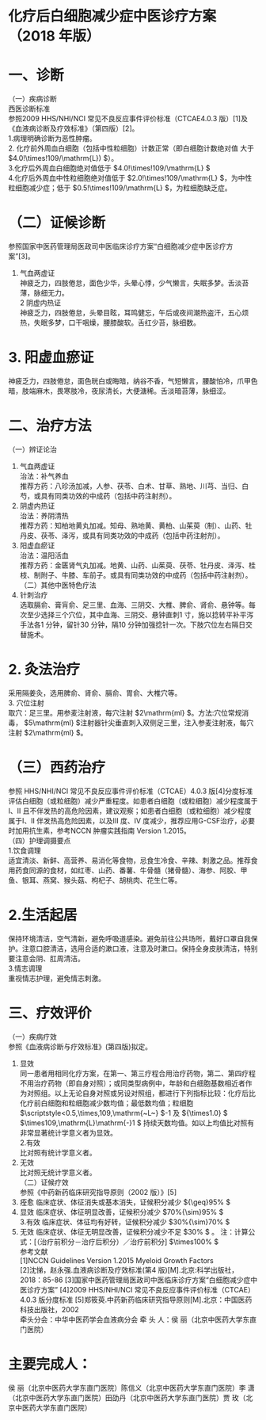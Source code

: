 # 化疗后白细胞减少症中医诊疗方案 （2018 年版）  
# 一、诊断  
（一）疾病诊断  
西医诊断标准  
参照2009 HHS/NHI/NCI 常见不良反应事件评价标准（CTCAE4.0.3 版）[1]及《血液病诊断及疗效标准》（第四版）[2]。  
1.病理明确诊断为恶性肿瘤。  
2. 化疗前外周血白细胞（包括中性粒细胞）计数正常（即白细胞计数绝对值 大于 $4.0\!\times\!109/\mathrm{L}) $）。  
3.化疗后外周血白细胞绝对值低于 $4.0\!\times\!109/\mathrm{L} $  
4.化疗后外周血中性粒细胞绝对值低于 $2.0\!\times\!109/\mathrm{L} $，为中性粒细胞减少症；低于 $0.5\!\times\!109/\mathrm{L} $，为粒细胞缺乏症。  
# （二）证候诊断  
参照国家中医药管理局医政司中医临床诊疗方案“白细胞减少症中医诊疗方案”[3]。  
1. 气血两虚证  
神疲乏力，四肢倦怠，面色少华，头晕心悸，少气懒言，失眠多梦。舌淡苔薄，脉细无力。  
2  阴虚内热证  
神疲乏力，四肢倦怠，头晕目眩，耳鸣健忘，午后或夜间潮热盗汗，五心烦热，失眠多梦，口干咽燥，腰膝酸软。舌红少苔，脉细数。  
# 3. 阳虚血瘀证  
神疲乏力，四肢倦怠，面色晄白或晦暗，纳谷不香，气短懒言，腰酸怕冷，爪甲色暗，肢端麻木，畏寒肢冷，夜尿清长，大便溏稀。舌淡暗苔薄，脉细涩。  
# 二、治疗方法  
（一）辨证论治  
1. 气血两虚证  
治法：补气养血  
推荐方药：八珍汤加减，人参、茯苓、白术、甘草、熟地、川芎、当归、白芍，或具有同类功效的中成药（包括中药注射剂）。  
2. 阴虚内热证  
治法：养阴清热  
推荐方药：知柏地黄丸加减。知母、熟地黄、黄柏、山茱萸（制）、山药、牡丹皮、茯苓、泽泻，或具有同类功效的中成药（包括中药注射剂）。  
3. 阳虚血瘀证  
治法：温阳活血  
推荐方药：金匮肾气丸加减。地黄、山药、山茱萸、茯苓、牡丹皮、泽泻、桂枝、制附子、牛膝、车前子。或具有同类功效的中成药（包括中药注射剂）。  
（二）其他中医特色疗法  
1. 针刺治疗  
选取膈俞、膏肓俞、足三里、血海、三阴交、大椎、脾俞、肾俞、悬钟等。每次至少选择三个穴位，其中血海、三阴交、悬钟直刺1 寸，施以捻转平补平泻手法各1 分钟，留针30 分钟，隔10 分钟加强捻针一次。下肢穴位左右隔日交替施术。  
# 2. 灸法治疗  
采用隔姜灸，选用脾俞、肾俞、膈俞、胃俞、大椎穴等。  
3. 穴位注射  
取穴：足三里。用参麦注射液，每穴注射 $2\mathrm{ml} $。方法:穴位常规消毒， $5\mathrm{ml} $注射器针尖垂直刺入双侧足三里，注入参麦注射液，每穴注射 $2\mathrm{ml} $。  
# （三）西药治疗  
参照 HHS/NHI/NCI 常见不良反应事件评价标准（CTCAE）4.0.3 版[4]分度标准评估白细胞（或粒细胞）减少严重程度。如患者白细胞（或粒细胞）减少程度属于I、II 且不伴发热的高危险因素，建议观察；如患者白细胞（或粒细胞）减少程度属于I、II 伴发热高危险因素，以及III 度、IV 度减少，推荐应用G-CSF治疗，必要时加用抗生素，参考NCCN 肿瘤实践指南 Version 1.2015。  
（四）护理调摄要点  
1.饮食调理  
适宜清淡、新鲜、高营养、易消化等食物，忌食生冷食、辛辣、刺激之品。推荐食用药食同源的食材，如红枣、山药、番薯、牛骨髓（猪骨髓）、海参、阿胶、甲鱼、银耳、燕窝、猴头菇、枸杞子、胡桃肉、花生仁等。  
# 2.生活起居  
保持环境清洁，空气清新，避免呼吸道感染。避免前往公共场所，戴好口罩自我保护。注意口腔清洁，选用合适的漱口液，注意及时漱口。保持全身皮肤清洁，特别要注意会阴、肛周清洁。  
3.情志调理  
重视情志护理，避免情志刺激。  
# 三、疗效评价  
（一）疾病疗效  
参照《血液病诊断与疗效标准》(第四版)拟定。  
1. 显效  
同一患者用相同化疗方案，在第一、第三疗程合用治疗药物，第二、第四疗程不用治疗药物（即自身对照）；或同类型病例中，年龄和白细胞基数相近者作为对照组。以上无论自身对照或另设对照组，都进行下列指标比较：化疗后比化疗前白细胞和粒细胞减少数均值；最低数均值；粒细胞 $\scriptstyle<0.5\,\times\,109\,\mathrm{~L~} $-1 及 ${\times1.0} $ $\times109\,\mathrm{L}\mathrm{-}1 $ 持续天数均值。如以上均值比对照有非常显著统计学意义者为显效。  
2.有效  
比对照有统计学意义者。  
3. 无效  
比对照无统计学意义者。  
（二）证候疗效  
参照《中药新药临床研究指导原则（2002 版）》[5]  
1. 痊愈   临床症状、体征消失或基本消失，证候积分减少 ${\geq}95\% $  
2. 显效   临床症状、体征明显改善，证候积分减少 $70\%{\sim}95\% $  
3.有效 临床症状、体征均有好转，证候积分减少 $30\%{\sim}70\% $  
4. 无效   临床症状、体征无明显改善，证候积分减少不足 $30\% $ 。   注：计算公式：[（治疗前积分－治疗后积分）／治疗前积分] $\times100\% $  
参考文献  
[1]NCCN Guidelines Version 1.2015 Myeloid Growth Factors  
[2]沈悌，赵永强.血液病诊断及疗效标准(第4 版)[M].北京:科学出版社，2018：85-86 [3]国家中医药管理局医政司中医临床诊疗方案“白细胞减少症中医诊疗方案” [4]2009 HHS/NHI/NCI 常见不良反应事件评价标准（CTCAE） 4.0.3 版分度标准 [5]郑筱萸.中药新药临床研究指导原则[M].北京：中国医药科技出版社，2002  
牵头分会：中华中医药学会血液病分会 牵 头 人：侯  丽（北京中医药大学东直门医院）  
# 主要完成人：  
侯  丽（北京中医药大学东直门医院）陈信义（北京中医药大学东直门医院）李  潇（北京中医药大学东直门医院）田劭丹（北京中医药大学东直门医院）贾  玫（北京中医药大学东直门医院）  